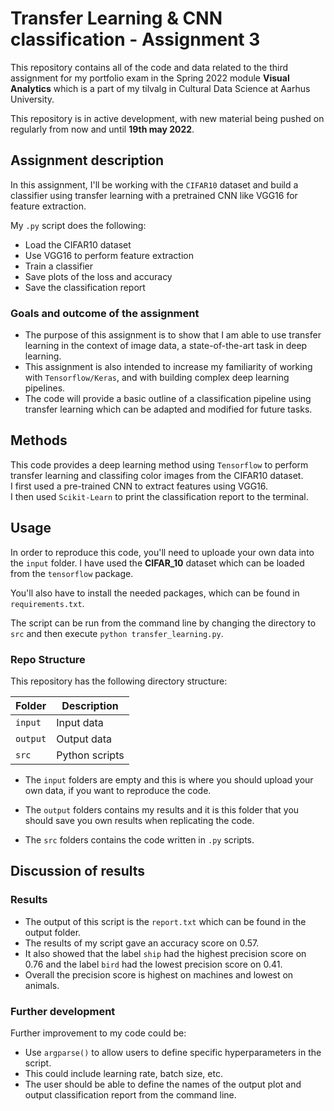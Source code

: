 # Transfer Learning & CNN classification - Assignment 3
This repository contains all of the code and data related to the third assignment for my portfolio exam in the Spring 2022 module **Visual Analytics** which is a part 
of my tilvalg in Cultural Data Science at Aarhus University.  

This repository is in active development, with new material being pushed on regularly from now and until **19th may 2022**.


## Assignment description 
In this assignment, I'll be working with the ```CIFAR10``` dataset and build a classifier using transfer learning with a pretrained CNN like VGG16 for feature extraction. 

My ```.py``` script does the following:

- Load the CIFAR10 dataset
- Use VGG16 to perform feature extraction
- Train a classifier 
- Save plots of the loss and accuracy 
- Save the classification report


### Goals and outcome of the assignment
- The purpose of this assignment is to show that I am able to use transfer learning in the context of image data, a state-of-the-art task in deep learning.
- This assignment is also intended to increase my familiarity of working with ```Tensorflow/Keras```, and with building complex deep learning pipelines.
- The code will provide a basic outline of a classification pipeline using transfer learning which can be adapted and modified for future tasks.  


## Methods  
This code provides a deep learning method using ```Tensorflow``` to perform transfer learning and classifing color images from the CIFAR10 dataset.    
I first used a pre-trained CNN to extract features using VGG16.   
I then used ```Scikit-Learn``` to print the classification report to the terminal.


## Usage    
In order to reproduce this code, you'll need to uploade your own data into the ```input``` folder.
I have used the **CIFAR_10** dataset which can be loaded from the ```tensorflow``` package. 

You'll also have to install the needed packages, which can be found in ```requirements.txt```.  

The script can be run from the command line by changing the directory to ```src``` and then execute ```python transfer_learning.py```.


### Repo Structure  
This repository has the following directory structure:  

| **Folder** | **Description** |
| ----------- | ----------- |
| ```input``` | Input data |
| ```output``` | Output data |
| ```src``` | Python scripts |


- The ```input``` folders are empty and this is where you should upload your own data, if you want to reproduce the code.

- The ```output``` folders contains my results and it is this folder that you should save you own results when replicating the code. 

- The ```src``` folders contains the code written in ```.py``` scripts. 


## Discussion of results 
### Results
- The output of this script is the ```report.txt``` which can be found in the output folder.
- The results of my script gave an accuracy score on 0.57. 
- It also showed that the label ```ship``` had the highest precision score on 0.76 and the label ```bird``` had the lowest precision score on 0.41. 
- Overall the precision score is highest on machines and lowest on animals.

### Further development 
Further improvement to my code could be:
-  Use ```argparse()``` to allow users to define specific hyperparameters in the script.
  -  This could include learning rate, batch size, etc.
- The user should be able to define the names of the output plot and output classification report from the command line.
